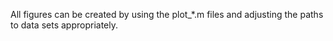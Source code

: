 All figures can be created by using the plot_*.m files and adjusting the paths to data sets appropriately.
